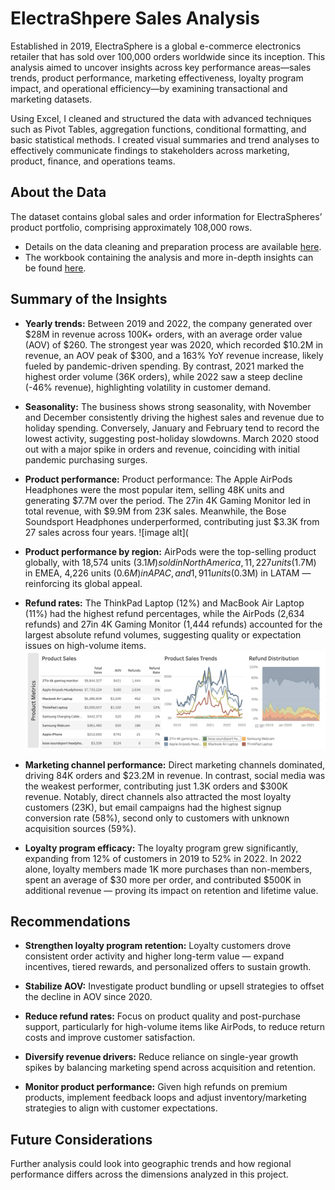 # ElectraShpere Sales Analysis 

Established in 2019, ElectraSphere is a global e-commerce electronics retailer that has sold over 100,000 orders worldwide since its inception. This analysis aimed to uncover insights across key performance areas—sales trends, product performance, marketing effectiveness, loyalty program impact, and operational efficiency—by examining transactional and marketing datasets.

Using Excel, I cleaned and structured the data with advanced techniques such as Pivot Tables, aggregation functions, conditional formatting, and basic statistical methods. I created visual summaries and trend analyses to effectively communicate findings to stakeholders across marketing, product, finance, and operations teams.

## About the Data
The dataset contains global sales and order information for ElectraSpheres’ product portfolio, comprising approximately 108,000 rows.
* Details on the data cleaning and preparation process are available [here](https://github.com/bazi-imran/Portfolio-Projects/blob/main/Reporting%20and%20Dashboards/ElectraSphere-Sales-Analysis/Data%20Cleaning%20Documentation.pdf).
* The workbook containing the analysis and more in-depth insights can be found [here](https://github.com/bazi-imran/Portfolio-Projects/blob/main/Reporting%20and%20Dashboards/ElectraSphere-Sales-Analysis/ElectraSphere_Data_Analysis.xlsx).

## Summary of the Insights
* **Yearly trends:** Between 2019 and 2022, the company generated over $28M in revenue across 100K+ orders, with an average order value (AOV) of $260. The strongest year was 2020, which recorded $10.2M in revenue, an AOV peak of $300, and a 163% YoY revenue increase, likely fueled by pandemic-driven spending. By contrast, 2021 marked the highest order volume (36K orders), while 2022 saw a steep decline (-46% revenue), highlighting volatility in customer demand.

* **Seasonality:** The business shows strong seasonality, with November and December consistently driving the highest sales and revenue due to holiday spending. Conversely, January and February tend to record the lowest activity, suggesting post-holiday slowdowns. March 2020 stood out with a major spike in orders and revenue, coinciding with initial pandemic purchasing surges.

* **Product performance:** Product performance: The Apple AirPods Headphones were the most popular item, selling 48K units and generating $7.7M over the period. The 27in 4K Gaming Monitor led in total revenue, with $9.9M from 23K sales. Meanwhile, the Bose Soundsport Headphones underperformed, contributing just $3.3K from 27 sales across four years.
  ![image alt](

* **Product performance by region:** AirPods were the top-selling product globally, with 18,574 units ($3.1M) sold in North America, 11,227 units ($1.7M) in EMEA, 4,226 units ($0.6M) in APAC, and 1,911 units ($0.3M) in LATAM — reinforcing its global appeal.

* **Refund rates:** The ThinkPad Laptop (12%) and MacBook Air Laptop (11%) had the highest refund percentages, while the AirPods (2,634 refunds) and 27in 4K Gaming Monitor (1,444 refunds) accounted for the largest absolute refund volumes, suggesting quality or expectation issues on high-volume items.
  ![image alt](https://github.com/bazi-imran/Portfolio-Projects/blob/463fd4faff2278880be6731fb0b7683cb0c092ad/Reporting%20and%20Dashboards/ElectraSphere-Sales-Analysis/Product%20Trends.png)

* **Marketing channel performance:** Direct marketing channels dominated, driving 84K orders and $23.2M in revenue. In contrast, social media was the weakest performer, contributing just 1.3K orders and $300K revenue. Notably, direct channels also attracted the most loyalty customers (23K), but email campaigns had the highest signup conversion rate (58%), second only to customers with unknown acquisition sources (59%).

* **Loyalty program efficacy:** The loyalty program grew significantly, expanding from 12% of customers in 2019 to 52% in 2022. In 2022 alone, loyalty members made 1K more purchases than non-members, spent an average of $30 more per order, and contributed $500K in additional revenue — proving its impact on retention and lifetime value.


## Recommendations
* **Strengthen loyalty program retention:** Loyalty customers drove consistent order activity and higher long-term value — expand incentives, tiered rewards, and personalized offers to sustain growth.

* **Stabilize AOV:** Investigate product bundling or upsell strategies to offset the decline in AOV since 2020.

* **Reduce refund rates:** Focus on product quality and post-purchase support, particularly for high-volume items like AirPods, to reduce return costs and improve customer satisfaction.

* **Diversify revenue drivers:** Reduce reliance on single-year growth spikes by balancing marketing spend across acquisition and retention.

* **Monitor product performance:** Given high refunds on premium products, implement feedback loops and adjust inventory/marketing strategies to align with customer expectations.

## Future Considerations
Further analysis could look into geographic trends and how regional performance differs across the dimensions analyzed in this project.
